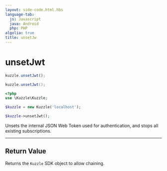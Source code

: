 ```yaml
---
layout: side-code.html.hbs
language-tab:
  js: Javascript
  java: Android
  php: PHP
algolia: true
title: unsetJw
---
```


# unsetJwt

```js
kuzzle.unsetJwt();
```

```java
kuzzle.unsetJwt();
```

```php
<?php
use \Kuzzle\Kuzzle;

$kuzzle = new Kuzzle('localhost');

$kuzzle->unsetJwt();
```

Unsets the internal JSON Web Token used for authentication, and stops all existing subscriptions.

---

## Return Value

Returns the `Kuzzle` SDK object to allow chaining.
